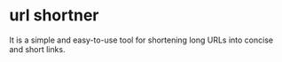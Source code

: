# url shortner

It is a simple and easy-to-use tool for shortening long URLs into concise and short links. 

